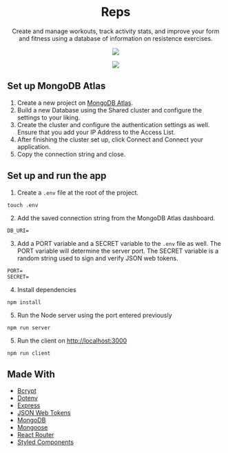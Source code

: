 <p align="center">
    <h1 align="center">Reps</h1>
</p> 
<p align="center">
  Create and manage workouts, track activity stats, and improve your form and fitness using a database of information on resistence exercises.
</p>
<p align="center">
  <img src="https://user-images.githubusercontent.com/84942739/183560857-5bfd0684-d243-4b5d-b376-1bd725135c13.png" />
</p>
<p align="center">
  <img src="https://user-images.githubusercontent.com/84942739/183560948-589dae56-8fb9-4967-bb92-345745bf93b5.png" />
</p>

## Set up MongoDB Atlas

1. Create a new project on [MongoDB Atlas](https://cloud.mongodb.com/).
2. Build a new Database using the Shared cluster and configure the settings to your liking.
3. Create the cluster and configure the authentication settings as well. Ensure that you add your IP Address to the Access List.
4. After finishing the cluster set up, click Connect and Connect your application.
5. Copy the connection string and close.

## Set up and run the app
1. Create a `.env` file at the root of the project.
```shell
touch .env
```

2. Add the saved connection string from the MongoDB Atlas dashboard.
```env
DB_URI=
```

3. Add a PORT variable and a SECRET variable to the `.env` file as well. The PORT variable will determine the server port. The SECRET variable is a random string used to sign and verify JSON web tokens.
```env
PORT=
SECRET=
```

4. Install dependencies
```shell
npm install
```

5. Run the Node server using the port entered previously
```shell
npm run server

```
5. Run the client on <http://localhost:3000>
```shell
npm run client
```

## Made With
- [Bcrypt](https://www.npmjs.com/package/bcrypt)
- [Dotenv](https://github.com/motdotla/dotenv#readme)
- [Express](https://expressjs.com/)
- [JSON Web Tokens](https://jwt.io/)
- [MongoDB](https://www.mongodb.com/)
- [Mongoose](https://mongoosejs.com/)
- [React Router](https://reactrouter.com/)
- [Styled Components](https://styled-components.com/)
